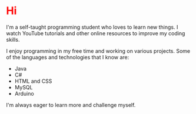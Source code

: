 <html>
 <head>
  
 </head>



 <body>
  
   <h1 style="color: red;">Hi</h1>

   <p>I'm a self-taught programming student who loves to learn new things. I watch YouTube tutorials and other online resources to improve my coding skills.</p>
   
   <p>I enjoy programming in my free time and working on various projects. Some of the languages and technologies that I know are:</p>
   
   <ul>
     <li>Java</li>
     <li>C#</li>
     <li>HTML and CSS</li>
     <li>MySQL</li>
     <li>Arduino</li>
   </ul>
 
   <p>I'm always eager to learn more and challenge myself.</p>

  
 </body>


</html>

